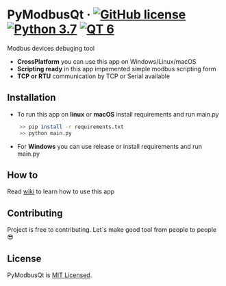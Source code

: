 # PyModbusQt &middot; [![GitHub license](https://img.shields.io/badge/license-MIT-blue.svg)](https://github.com/deanriot/pymodbusqt/blob/main/LICENSE) [![Python 3.7](https://img.shields.io/badge/python-3.7-blue.svg)](https://www.python.org/downloads/release/python-370/) [![QT 6](https://img.shields.io/badge/qt-6.svg)](https://www.qt.io/product/qt6)

Modbus devices debuging tool

* **CrossPlatform** you can use this app on Windows/Linux/macOS
* **Scripting ready** in this app impemented simple modbus scripting form
* **TCP or RTU** communication by TCP or Serial available

## Installation
* To run this app on **linux** or **macOS** install requirements and run main.py
```sh
    >> pip install -r requirements.txt
    >> python main.py
```   
* For **Windows** you can use release or install requirements and run main.py

## How to
Read [wiki](https://github.com/DeanRiot/PyModbusQt/wiki) to learn how to use this app

## Contributing 
Project is free to contributing. Let`s make good tool from people to people :sunglasses:

## License
PyModbusQt is [MIT Licensed](./LICENSE).